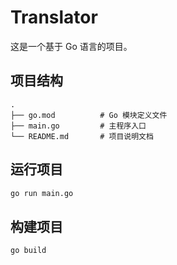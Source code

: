 # Translator

这是一个基于 Go 语言的项目。

## 项目结构

```
.
├── go.mod          # Go 模块定义文件
├── main.go         # 主程序入口
└── README.md       # 项目说明文档
```

## 运行项目

```bash
go run main.go
```

## 构建项目

```bash
go build
``` 